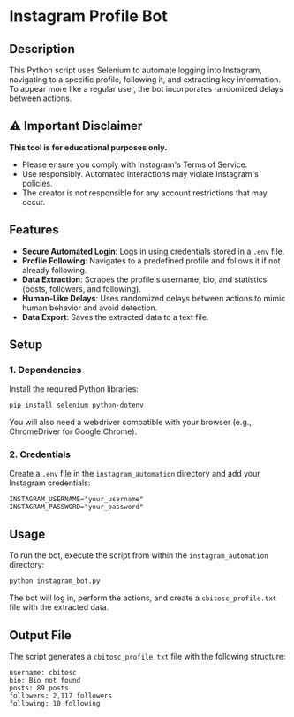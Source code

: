 # Instagram Profile Bot

## Description
This Python script uses Selenium to automate logging into Instagram, navigating to a specific profile, following it, and extracting key information. To appear more like a regular user, the bot incorporates randomized delays between actions.

## ⚠️ Important Disclaimer
**This tool is for educational purposes only.**
- Please ensure you comply with Instagram's Terms of Service.
- Use responsibly. Automated interactions may violate Instagram's policies.
- The creator is not responsible for any account restrictions that may occur.

## Features
- **Secure Automated Login**: Logs in using credentials stored in a `.env` file.
- **Profile Following**: Navigates to a predefined profile and follows it if not already following.
- **Data Extraction**: Scrapes the profile's username, bio, and statistics (posts, followers, and following).
- **Human-Like Delays**: Uses randomized delays between actions to mimic human behavior and avoid detection.
- **Data Export**: Saves the extracted data to a text file.

## Setup

### 1. Dependencies
Install the required Python libraries:
```bash
pip install selenium python-dotenv
```
You will also need a webdriver compatible with your browser (e.g., ChromeDriver for Google Chrome).

### 2. Credentials
Create a `.env` file in the `instagram_automation` directory and add your Instagram credentials:
```
INSTAGRAM_USERNAME="your_username"
INSTAGRAM_PASSWORD="your_password"
```

## Usage
To run the bot, execute the script from within the `instagram_automation` directory:
```bash
python instagram_bot.py
```
The bot will log in, perform the actions, and create a `cbitosc_profile.txt` file with the extracted data.

## Output File
The script generates a `cbitosc_profile.txt` file with the following structure:
```
username: cbitosc
bio: Bio not found
posts: 89 posts
followers: 2,117 followers
following: 10 following
